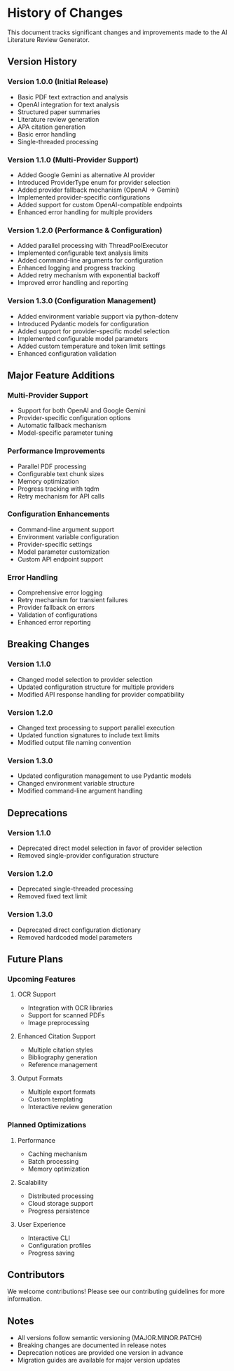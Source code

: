 # History of Changes

This document tracks significant changes and improvements made to the AI Literature Review Generator.

## Version History

### Version 1.0.0 (Initial Release)
- Basic PDF text extraction and analysis
- OpenAI integration for text analysis
- Structured paper summaries
- Literature review generation
- APA citation generation
- Basic error handling
- Single-threaded processing

### Version 1.1.0 (Multi-Provider Support)
- Added Google Gemini as alternative AI provider
- Introduced ProviderType enum for provider selection
- Added provider fallback mechanism (OpenAI → Gemini)
- Implemented provider-specific configurations
- Added support for custom OpenAI-compatible endpoints
- Enhanced error handling for multiple providers

### Version 1.2.0 (Performance & Configuration)
- Added parallel processing with ThreadPoolExecutor
- Implemented configurable text analysis limits
- Added command-line arguments for configuration
- Enhanced logging and progress tracking
- Added retry mechanism with exponential backoff
- Improved error handling and reporting

### Version 1.3.0 (Configuration Management)
- Added environment variable support via python-dotenv
- Introduced Pydantic models for configuration
- Added support for provider-specific model selection
- Implemented configurable model parameters
- Added custom temperature and token limit settings
- Enhanced configuration validation

## Major Feature Additions

### Multi-Provider Support
- Support for both OpenAI and Google Gemini
- Provider-specific configuration options
- Automatic fallback mechanism
- Model-specific parameter tuning

### Performance Improvements
- Parallel PDF processing
- Configurable text chunk sizes
- Memory optimization
- Progress tracking with tqdm
- Retry mechanism for API calls

### Configuration Enhancements
- Command-line argument support
- Environment variable configuration
- Provider-specific settings
- Model parameter customization
- Custom API endpoint support

### Error Handling
- Comprehensive error logging
- Retry mechanism for transient failures
- Provider fallback on errors
- Validation of configurations
- Enhanced error reporting

## Breaking Changes

### Version 1.1.0
- Changed model selection to provider selection
- Updated configuration structure for multiple providers
- Modified API response handling for provider compatibility

### Version 1.2.0
- Changed text processing to support parallel execution
- Updated function signatures to include text limits
- Modified output file naming convention

### Version 1.3.0
- Updated configuration management to use Pydantic models
- Changed environment variable structure
- Modified command-line argument handling

## Deprecations

### Version 1.1.0
- Deprecated direct model selection in favor of provider selection
- Removed single-provider configuration structure

### Version 1.2.0
- Deprecated single-threaded processing
- Removed fixed text limit

### Version 1.3.0
- Deprecated direct configuration dictionary
- Removed hardcoded model parameters

## Future Plans

### Upcoming Features
1. OCR Support
   - Integration with OCR libraries
   - Support for scanned PDFs
   - Image preprocessing

2. Enhanced Citation Support
   - Multiple citation styles
   - Bibliography generation
   - Reference management

3. Output Formats
   - Multiple export formats
   - Custom templating
   - Interactive review generation

### Planned Optimizations
1. Performance
   - Caching mechanism
   - Batch processing
   - Memory optimization

2. Scalability
   - Distributed processing
   - Cloud storage support
   - Progress persistence

3. User Experience
   - Interactive CLI
   - Configuration profiles
   - Progress saving

## Contributors

We welcome contributions! Please see our contributing guidelines for more information.

## Notes

- All versions follow semantic versioning (MAJOR.MINOR.PATCH)
- Breaking changes are documented in release notes
- Deprecation notices are provided one version in advance
- Migration guides are available for major version updates 